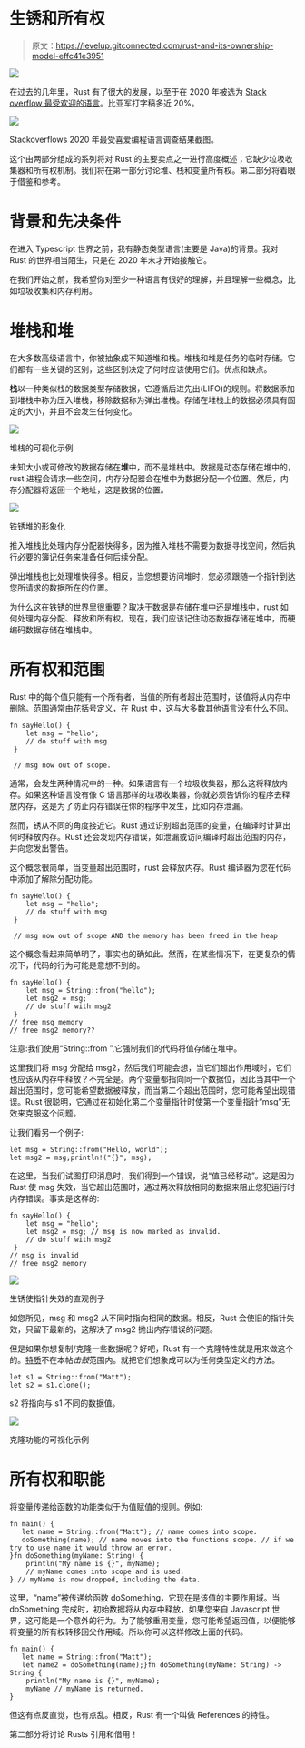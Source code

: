 # 生锈和所有权

> 原文：<https://levelup.gitconnected.com/rust-and-its-ownership-model-effc41e3951>

![](img/403088d0cb52443b63c609ab7d4bc350.png)

在过去的几年里，Rust 有了很大的发展，以至于在 2020 年被选为 [Stack overflow 最受欢迎的语言](https://insights.stackoverflow.com/survey/2020#technology-most-loved-dreaded-and-wanted-languages-loved)。比亚军打字稿多近 20%。

![](img/df5d899ba90c4aaf1911498b9854a56b.png)

Stackoverflows 2020 年最受喜爱编程语言调查结果截图。

这个由两部分组成的系列将对 Rust 的主要卖点之一进行高度概述；它缺少垃圾收集器和所有权机制。我们将在第一部分讨论堆、栈和变量所有权。第二部分将着眼于借鉴和参考。

# 背景和先决条件

在进入 Typescript 世界之前，我有静态类型语言(主要是 Java)的背景。我对 Rust 的世界相当陌生，只是在 2020 年末才开始接触它。

在我们开始之前，我希望你对至少一种语言有很好的理解，并且理解一些概念，比如垃圾收集和内存利用。

# 堆栈和堆

在大多数高级语言中，你被抽象成不知道堆和栈。堆栈和堆是任务的临时存储。它们都有一些关键的区别，这些区别决定了何时应该使用它们。优点和缺点。

**栈**以一种类似栈的数据类型存储数据，它遵循后进先出(LIFO)的规则。将数据添加到堆栈中称为压入堆栈，移除数据称为弹出堆栈。存储在堆栈上的数据必须具有固定的大小，并且不会发生任何变化。

![](img/1d0ee6a8ff4430dd01550531f66ce2fb.png)

堆栈的可视化示例

未知大小或可修改的数据存储在**堆**中，而不是堆栈中。数据是动态存储在堆中的，rust 进程会请求一些空间，内存分配器会在堆中为数据分配一个位置。然后，内存分配器将返回一个地址，这是数据的位置。

![](img/c9349d8cbe8a7e3d724bfe32f83509ae.png)

铁锈堆的形象化

推入堆栈比处理内存分配器快得多，因为推入堆栈不需要为数据寻找空间，然后执行必要的簿记任务来准备任何后续分配。

弹出堆栈也比处理堆快得多。相反，当您想要访问堆时，您必须跟随一个指针到达您所请求的数据所在的位置。

为什么这在铁锈的世界里很重要？取决于数据是存储在堆中还是堆栈中，rust 如何处理内存分配、释放和所有权。现在，我们应该记住动态数据存储在堆中，而硬编码数据存储在堆栈中。

# 所有权和范围

Rust 中的每个值只能有一个所有者，当值的所有者超出范围时，该值将从内存中删除。范围通常由花括号定义，在 Rust 中，这与大多数其他语言没有什么不同。

```
fn sayHello() {   
    let msg = "hello";
    // do stuff with msg
 }

 // msg now out of scope.
```

通常，会发生两种情况中的一种。如果语言有一个垃圾收集器，那么这将释放内存。如果这种语言没有像 C 语言那样的垃圾收集器，你就必须告诉你的程序去释放内存，这是为了防止内存错误在你的程序中发生，比如内存泄漏。

然而，锈从不同的角度接近它。Rust 通过识别超出范围的变量，在编译时计算出何时释放内存。Rust 还会发现内存错误，如泄漏或访问编译时超出范围的内存，并向您发出警告。

这个概念很简单，当变量超出范围时，rust 会释放内存。Rust 编译器为您在代码中添加了解除分配功能。

```
fn sayHello() {   
    let msg = "hello";
    // do stuff with msg
 }

 // msg now out of scope AND the memory has been freed in the heap
```

这个概念看起来简单明了，事实也的确如此。然而，在某些情况下，在更复杂的情况下，代码的行为可能是意想不到的。

```
fn sayHello() {   
    let msg = String::from("hello");
    let msg2 = msg;
    // do stuff with msg2
 }
// free msg memory
// free msg2 memory??
```

注意:我们使用“String::from ”,它强制我们的代码将值存储在堆中。

这里我们将 msg 分配给 msg2，然后我们可能会想，当它们超出作用域时，它们也应该从内存中释放？不完全是。两个变量都指向同一个数据位，因此当其中一个超出范围时，您可能希望数据被释放，而当第二个超出范围时，您可能希望出现错误。Rust 很聪明，它通过在初始化第二个变量指针时使第一个变量指针“msg”无效来克服这个问题。

让我们看另一个例子:

```
let msg = String::from("Hello, world");
let msg2 = msg;println!("{}", msg);
```

在这里，当我们试图打印消息时，我们得到一个错误，说“值已经移动”。这是因为 Rust 使 msg 失效，当它超出范围时，通过两次释放相同的数据来阻止您犯运行时内存错误。事实是这样的:

```
fn sayHello() {   
    let msg = "hello";
    let msg2 = msg; // msg is now marked as invalid.
    // do stuff with msg2
 }
// msg is invalid
// free msg2 memory
```

![](img/015532d6122c524cbb7b88ff4061ec59.png)

生锈使指针失效的直观例子

如您所见，msg 和 msg2 从不同时指向相同的数据。相反，Rust 会使旧的指针失效，只留下最新的，这解决了 msg2 抛出内存错误的问题。

但是如果你想复制/克隆一些数据呢？好吧，Rust 有一个克隆特性就是用来做这个的。[特质](https://doc.rust-lang.org/rust-by-example/trait.html)不在本帖*击鼓*范围内。就把它们想象成可以为任何类型定义的方法。

```
let s1 = String::from("Matt");     
let s2 = s1.clone();
```

s2 将指向与 s1 不同的数据值。

![](img/c90f316a528fd971106fc69ee2d010d0.png)

克隆功能的可视化示例

# 所有权和职能

将变量传递给函数的功能类似于为值赋值的规则。例如:

```
fn main() {
   let name = String::from("Matt"); // name comes into scope.
   doSomething(name); // name moves into the functions scope. // if we try to use name it would throw an error.
}fn doSomething(myName: String) {
    println("My name is {}", myName); 
    // myName comes into scope and is used.
} // myName is now dropped, including the data.
```

这里，“name”被传递给函数 doSomething，它现在是该值的主要作用域。当 doSomething 完成时，初始数据将从内存中释放，如果您来自 Javascript 世界，这可能是一个意外的行为。为了能够重用变量，您可能希望返回值，以便能够将变量的所有权转移回父作用域。所以你可以这样修改上面的代码。

```
fn main() {
   let name = String::from("Matt");
   let name2 = doSomething(name);}fn doSomething(myName: String) -> String {
    println("My name is {}", myName); 
    myName // myName is returned.
}
```

但这有点反直觉，也有点乱。相反，Rust 有一个叫做 References 的特性。

第二部分将讨论 Rusts 引用和借用！